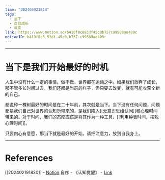 ```yaml
---
time: "202403021514"
tags:
  - 当下
  - 自我成长
  - 改变
link: https://www.notion.so/b410f8c893df45c0b757c99588ae409c
notionID: b410f8c8-93df-45c0-b757-c99588ae409c
---
```


--- 
# 当下是我们开始最好的时机

人生中没有什么一定的事情，做不做，世界都在运动之中。如果我们放弃了成长，那不管多长时间过去，我们还都是当前的样子，但只要去改变，就有可能收获全新的自己。

都说种一棵树最好的时间是在二十年前，其次就是当下。当下没有任何问题，问题都是我们自己对世界的认知所带来的，是我们陷入[[无意识思维认同]]和心理时间带来的。对于时间，我们的态度应该是将其作为一种工具，[[利用钟表时间，摆脱心理时间]]。

只要内心有意愿，那当下就是最好的开始。请把注意力，放到自我身上。

---
# References

[[202402191830]] - [Notion](https://www.notion.so/202402191830-2ce4a28db835406399cca49e18beee93?pvs=4)
自序 - 《认知觉醒》 - [Link](https://weread.qq.com/web/reader/6a732ce07201202c6a7b30a)